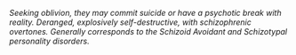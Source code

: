 *Seeking oblivion, they may commit suicide or have a psychotic break with reality. Deranged, explosively self-destructive, with schizophrenic overtones. Generally corresponds to the Schizoid Avoidant and Schizotypal personality disorders.*
